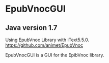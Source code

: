 EpubVnocGUI
===========

Java version 1.7
-------------

Using EpubVnoc Library with iText5.5.0.
https://github.com/animet/EpubVnoc

EpubVnocGUI is a GUI for the EpibVnoc library.
